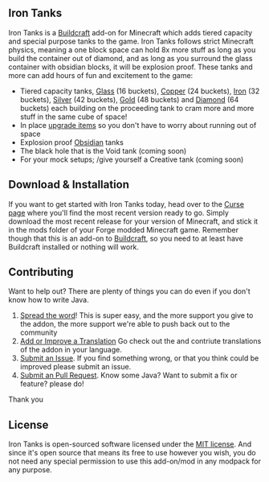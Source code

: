 ## Iron Tanks

Iron Tanks is a [Buildcraft](https://minecraft.curseforge.com/projects/buildcraft) add-on for Minecraft which adds tiered capacity and special purpose tanks to the game. Iron Tanks follows strict Minecraft physics, meaning a one block space can hold 8x more stuff as long as you build the container out of diamond, and as long as you surround the glass container with obsidian blocks, it will be explosion proof. These tanks and more can add hours of fun and excitement to the game:

 - Tiered capacity tanks, [Glass](https://github.com/Indemnity83/irontanks/wiki#glass-tank) (16 buckets), [Copper](https://github.com/Indemnity83/irontanks/wiki#copper-tank) (24 buckets), [Iron](https://github.com/Indemnity83/irontanks/wiki#iron-tank) (32 buckets), [Silver](https://github.com/Indemnity83/irontanks/wiki#silver-tank) (42 buckets), [Gold](https://github.com/Indemnity83/irontanks/wiki#gold-tank) (48 buckets) and [Diamond](https://github.com/Indemnity83/irontanks/wiki#diamond-tank) (64 buckets) each building on the proceeding tank to cram more and more stuff in the same cube of space!
 - In place [upgrade items](https://github.com/Indemnity83/irontanks/wiki#upgrades) so you don't have to worry about running out of space
 - Explosion proof [Obsidian](https://github.com/Indemnity83/irontanks/wiki#obsidian-tank) tanks
 - The black hole that is the Void tank (coming soon)
 - For your mock setups; /give yourself a Creative tank (coming soon)
  
## Download & Installation

If you want to get started with Iron Tanks today, head over to the [Curse page](https://minecraft.curseforge.com/projects/iron-tanks) where you'll find the most recent version ready to go. Simply download the most recent release for your version of Minecraft, and stick it in the mods folder of your Forge modded Minecraft game. Remember though that this is an add-on to [Buildcraft](https://minecraft.curseforge.com/projects/buildcraft), so you need to at least have Buildcraft installed or nothing will work. 

## Contributing

Want to help out? There are plenty of things you can do even if you don't know how to write Java. 

1. [Spread the word](https://minecraft.curseforge.com/projects/iron-tanks)! This is super easy, and the more support you give to the addon, the more support we're able to push back out to the community
2. [Add or Improve a Translation](https://poeditor.com/join/project/tDDvawNto9) Go check out the and contriute translations of the addon in your language. 
3. [Submit an Issue](http://github.com/indemnity83/irontanks/issues). If you find something wrong, or that you think could be improved please submit an issue.
4. [Submit an Pull Request](http://github.com/indemnity83/irontanks/pulls). Know some Java? Want to submit a fix or feature? please do!

Thank you

## License

Iron Tanks is open-sourced software licensed under the [MIT license](http://opensource.org/licenses/MIT). And since it's open source that means its free to use however you wish, you do not need any special permission to use this add-on/mod in any modpack for any purpose. 

